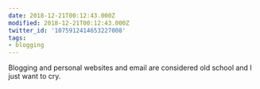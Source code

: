 ```yaml
---
date: 2018-12-21T00:12:43.000Z
modified: 2018-12-21T00:12:43.000Z
twitter_id: '1075912414653227008'
tags:
- blogging
---
```


  Blogging and personal websites and email are considered old school and I just want to cry.
